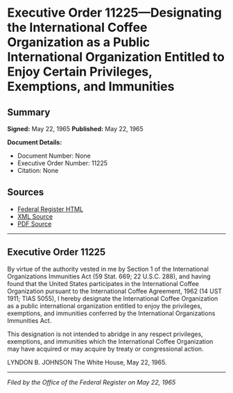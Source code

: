 # Executive Order 11225—Designating the International Coffee Organization as a Public International Organization Entitled to Enjoy Certain Privileges, Exemptions, and Immunities

## Summary

**Signed:** May 22, 1965
**Published:** May 22, 1965

**Document Details:**
- Document Number: None
- Executive Order Number: 11225
- Citation: None

## Sources
- [Federal Register HTML](https://www.presidency.ucsb.edu/documents/executive-order-11225-designating-the-international-coffee-organization-public)
- [XML Source](None)
- [PDF Source](None)

---

## Executive Order 11225

By virtue of the authority vested in me by Section 1 of the International Organizations Immunities Act (59 Stat. 669; 22 U.S.C. 288), and having found that the United States participates in the International Coffee Organization pursuant to the International Coffee Agreement, 1962 (14 UST 1911; TIAS 5055), I hereby designate the International Coffee Organization as a public international organization entitled to enjoy the privileges, exemptions, and immunities conferred by the International Organizations Immunities Act.

This designation is not intended to abridge in any respect privileges, exemptions, and immunities which the International Coffee Organization may have acquired or may acquire by treaty or congressional action.

LYNDON B. JOHNSON
The White House,
May 22, 1965.

---

*Filed by the Office of the Federal Register on May 22, 1965*
